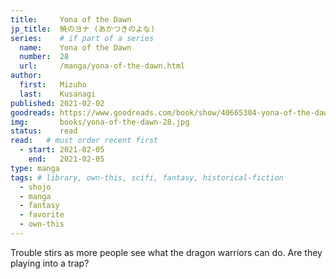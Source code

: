 ```yaml
---
title:     Yona of the Dawn
jp_title:  暁のヨナ (あかつきのよな)
series:    # if part of a series
  name:    Yona of the Dawn
  number:  28
  url:     /manga/yona-of-the-dawn.html
author: 
  first:   Mizuho 
  last:    Kusanagi
published: 2021-02-02 
goodreads: https://www.goodreads.com/book/show/40665304-yona-of-the-dawn-vol-28
img:       books/yona-of-the-dawn-28.jpg
status:    read
read:   # must order recent first
  - start: 2021-02-05
    end:   2021-02-05
type: manga
tags: # library, own-this, scifi, fantasy, historical-fiction
  - shojo
  - manga
  - fantasy
  - favorite
  - own-this
---
```


Trouble stirs as more people see what the dragon warriors can do. Are they playing into a trap?